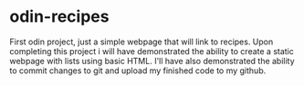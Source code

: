 # odin-recipes
First odin project, just a simple webpage that will link to recipes.
Upon completing this project i will have demonstrated the ability to create a static webpage with lists using basic HTML.
I'll have also demonstrated the ability to commit changes to git and upload my finished code to my github. 
